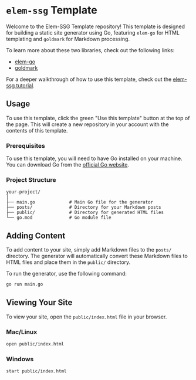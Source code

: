 # `elem-ssg` Template

Welcome to the Elem-SSG Template repository! This template is designed for building a static site generator using Go, featuring `elem-go` for HTML templating and `goldmark` for Markdown processing.

To learn more about these two libraries, check out the following links:

- [elem-go](https://github.com/chasefleming/elem-go)
- [goldmark](https://github.com/yuin/goldmark)

For a deeper walkthrough of how to use this template, check out the [elem-ssg tutorial](https://dev.to/chasefleming/building-a-go-static-site-generator-using-elem-go-3fhh).

## Usage

To use this template, click the green "Use this template" button at the top of the page. This will create a new repository in your account with the contents of this template.

### Prerequisites

To use this template, you will need to have Go installed on your machine. You can download Go from the [official Go website](https://golang.org/dl/).

### Project Structure

```
your-project/
│
├── main.go             # Main Go file for the generator
├── posts/              # Directory for your Markdown posts
├── public/             # Directory for generated HTML files
└── go.mod              # Go module file
```

## Adding Content

To add content to your site, simply add Markdown files to the `posts/` directory. The generator will automatically convert these Markdown files to HTML files and place them in the `public/` directory.

To run the generator, use the following command:

```bash
go run main.go
```

## Viewing Your Site

To view your site, open the `public/index.html` file in your browser.

### Mac/Linux

```bash
open public/index.html
```

### Windows

```bash
start public/index.html
```
